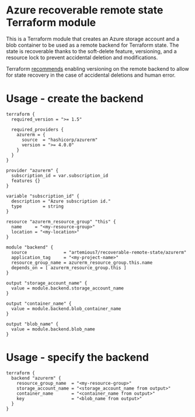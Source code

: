 # Azure recoverable remote state Terraform module

This is a Terraform module that creates an Azure storage account and a blob container to be used as a remote backend for Terraform state. The state is recoverable thanks to the soft-delete feature, versioning, and a resource lock to prevent accidental deletion and modifications.

Terraform [recommends](https://developer.hashicorp.com/terraform/language/backend/s3#main) enabling versioning on the remote backend to allow for state recovery in the case of accidental deletions and human error.

# Usage - create the backend

```hcl
terraform {
  required_version = ">= 1.5"

  required_providers {
    azurerm = {
      source  = "hashicorp/azurerm"
      version = ">= 4.0.0"
    }
  }
}

provider "azurerm" {
  subscription_id = var.subscription_id
  features {}
}

variable "subscription_id" {
  description = "Azure subscription id."
  type        = string
}

resource "azurerm_resource_group" "this" {
  name     = "<my-resource-group>"
  location = "<my-location>"
}

module "backend" {
  source              = "artemious7/recoverable-remote-state/azurerm"
  application_tag     = "<my-project-name>"
  resource_group_name = azurerm_resource_group.this.name
  depends_on = [ azurerm_resource_group.this ]
}

output "storage_account_name" {
  value = module.backend.storage_account_name
}

output "container_name" {
  value = module.backend.blob_container_name
}

output "blob_name" {
  value = module.backend.blob_name
}
```

# Usage - specify the backend

```hcl
terraform {
  backend "azurerm" {
    resource_group_name  = "<my-resource-group>"                 
    storage_account_name = "<storage_account_name from output>"  
    container_name       = "<container_name from output>"        
    key                  = "<blob_name from output>"             
  }
}
```
